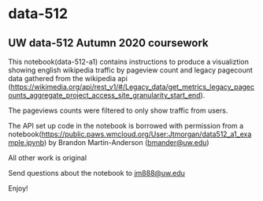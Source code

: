 # data-512
## UW data-512 Autumn 2020 coursework

This notebook(data-512-a1) contains instructions to produce a visualiztion showing english wikipedia traffic by pageview count and legacy pagecount data gathered from the wikipedia api (https://wikimedia.org/api/rest_v1/#/Legacy_data/get_metrics_legacy_pagecounts_aggregate_project_access_site_granularity_start_end). 

The pageviews counts were filtered to only show traffic from users.

The API set up code in the notebook is borrowed with permission from a notebook(https://public.paws.wmcloud.org/User:Jtmorgan/data512_a1_example.ipynb) by Brandon Martin-Anderson (bmander@uw.edu)

All other work is original

Send questions about the notebook to jm888@uw.edu

Enjoy!
